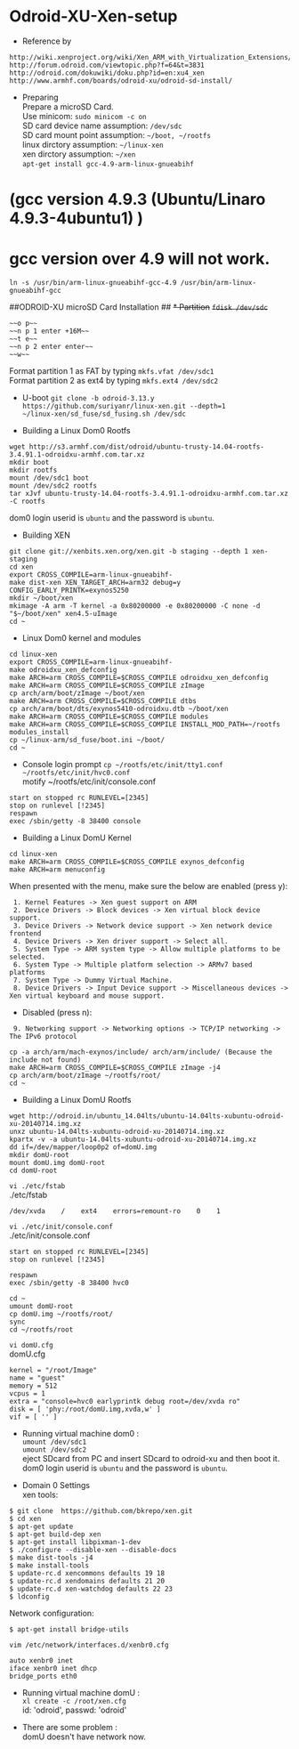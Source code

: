 # Odroid-XU-Xen-setup
* Reference by 
```
http://wiki.xenproject.org/wiki/Xen_ARM_with_Virtualization_Extensions/OdroidXU#Booting_from_SD.2FeMMC_card
http://forum.odroid.com/viewtopic.php?f=64&t=3831
http://odroid.com/dokuwiki/doku.php?id=en:xu4_xen
http://www.armhf.com/boards/odroid-xu/odroid-sd-install/
```
* Preparing  
Prepare a microSD Card.  
Use minicom: `sudo minicom -c on`  
SD card device name assumption: `/dev/sdc`  
SD card mount point assumption: `~/boot, ~/rootfs`  
linux dirctory assumption: `~/linux-xen`  
xen dirctory assumption: `~/xen`  
`apt-get install gcc-4.9-arm-linux-gnueabihf`   
# (gcc version 4.9.3 (Ubuntu/Linaro 4.9.3-4ubuntu1) )  
# gcc version over 4.9 will not work.  
`ln -s /usr/bin/arm-linux-gnueabihf-gcc-4.9 /usr/bin/arm-linux-gnueabihf-gcc`

##ODROID-XU microSD Card Installation ##
~~* Partition~~
~~`fdisk /dev/sdc`~~
```
~~o p~~
~~n p 1 enter +16M~~
~~t e~~
~~n p 2 enter enter~~ 
~~w~~
```
Format partition 1 as FAT by typing `mkfs.vfat /dev/sdc1`  
Format partition 2 as ext4 by typing `mkfs.ext4 /dev/sdc2`

* U-boot
`git clone -b odroid-3.13.y https://github.com/suriyanr/linux-xen.git --depth=1`  
`~/linux-xen/sd_fuse/sd_fusing.sh /dev/sdc`

* Building a Linux Dom0 Rootfs 
```
wget http://s3.armhf.com/dist/odroid/ubuntu-trusty-14.04-rootfs-3.4.91.1-odroidxu-armhf.com.tar.xz
mkdir boot
mkdir rootfs
mount /dev/sdc1 boot
mount /dev/sdc2 rootfs
tar xJvf ubuntu-trusty-14.04-rootfs-3.4.91.1-odroidxu-armhf.com.tar.xz -C rootfs
```
dom0 login userid is `ubuntu` and the password is `ubuntu`. 

*  Building XEN 
```
git clone git://xenbits.xen.org/xen.git -b staging --depth 1 xen-staging
cd xen
export CROSS_COMPILE=arm-linux-gnueabihf-	
make dist-xen XEN_TARGET_ARCH=arm32 debug=y CONFIG_EARLY_PRINTK=exynos5250
mkdir ~/boot/xen
mkimage -A arm -T kernel -a 0x80200000 -e 0x80200000 -C none -d "$~/boot/xen" xen4.5-uImage
cd ~
```

* Linux Dom0 kernel and modules 
```
cd linux-xen
export CROSS_COMPILE=arm-linux-gnueabihf-
make odroidxu_xen_defconfig
make ARCH=arm CROSS_COMPILE=$CROSS_COMPILE odroidxu_xen_defconfig
make ARCH=arm CROSS_COMPILE=$CROSS_COMPILE zImage
cp arch/arm/boot/zImage ~/boot/xen
make ARCH=arm CROSS_COMPILE=$CROSS_COMPILE dtbs
cp arch/arm/boot/dts/exynos5410-odroidxu.dtb ~/boot/xen
make ARCH=arm CROSS_COMPILE=$CROSS_COMPILE modules
make ARCH=arm CROSS_COMPILE=$CROSS_COMPILE INSTALL_MOD_PATH=~/rootfs modules_install
cp ~/linux-arm/sd_fuse/boot.ini ~/boot/
cd ~
```
* Console login prompt 
`cp ~/rootfs/etc/init/tty1.conf ~/rootfs/etc/init/hvc0.conf`  
motify ~/rootfs/etc/init/console.conf 
```
start on stopped rc RUNLEVEL=[2345]
stop on runlevel [!2345]
respawn
exec /sbin/getty -8 38400 console
```
*  Building a Linux DomU Kernel 
```
cd linux-xen
make ARCH=arm CROSS_COMPILE=$CROSS_COMPILE exynos_defconfig
make ARCH=arm menuconfig
```
When presented with the menu, make sure the below are enabled (press y): 
```
 1. Kernel Features -> Xen guest support on ARM
 2. Device Drivers -> Block devices -> Xen virtual block device support.
 3. Device Drivers -> Network device support -> Xen network device frontend
 4. Device Drivers -> Xen driver support -> Select all.
 5. System Type -> ARM system type -> Allow multiple platforms to be selected.
 6. System Type -> Multiple platform selection -> ARMv7 based platforms
 7. System Type -> Dummy Virtual Machine.
 8. Device Drivers -> Input Device support -> Miscellaneous devices -> Xen virtual keyboard and mouse support.
```
 * Disabled (press n): 
```
 9. Networking support -> Networking options -> TCP/IP networking -> The IPv6 protocol 
```
```
cp -a arch/arm/mach-exynos/include/ arch/arm/include/ (Because the include not found)
make ARCH=arm CROSS_COMPILE=$CROSS_COMPILE zImage -j4
cp arch/arm/boot/zImage ~/rootfs/root/
cd ~
```
*  Building a Linux DomU Rootfs 
```
wget http://odroid.in/ubuntu_14.04lts/ubuntu-14.04lts-xubuntu-odroid-xu-20140714.img.xz
unxz ubuntu-14.04lts-xubuntu-odroid-xu-20140714.img.xz
kpartx -v -a ubuntu-14.04lts-xubuntu-odroid-xu-20140714.img.xz
dd if=/dev/mapper/loop0p2 of=domU.img
mkdir domU-root
mount domU.img domU-root
cd domU-root
```
`vi ./etc/fstab`  
./etc/fstab
```
/dev/xvda    /    ext4    errors=remount-ro    0    1
```
`vi ./etc/init/console.conf`  
./etc/init/console.conf  
```
start on stopped rc RUNLEVEL=[2345]
stop on runlevel [!2345]

respawn
exec /sbin/getty -8 38400 hvc0
```
```
cd ~
umount domU-root
cp domU.img ~/rootfs/root/
sync
cd ~/rootfs/root
```
`vi domU.cfg`  
domU.cfg
```
kernel = "/root/Image"
name = "guest"
memory = 512
vcpus = 1
extra = "console=hvc0 earlyprintk debug root=/dev/xvda ro"
disk = [ 'phy:/root/domU.img,xvda,w' ]
vif = [ '' ]
```
* Running virtual machine dom0 :  
`umount /dev/sdc1`   
`umount /dev/sdc2`   
eject SDcard from PC and insert SDcard to odroid-xu and then boot it.  
dom0 login userid is `ubuntu` and the password is `ubuntu`.   

* Domain 0 Settings  
xen tools:
```
$ git clone  https://github.com/bkrepo/xen.git
$ cd xen
$ apt-get update
$ apt-get build-dep xen
$ apt-get install libpixman-1-dev
$ ./configure --disable-xen --disable-docs
$ make dist-tools -j4
$ make install-tools
$ update-rc.d xencommons defaults 19 18
$ update-rc.d xendomains defaults 21 20
$ update-rc.d xen-watchdog defaults 22 23
$ ldconfig
```
Network configuration:
```
$ apt-get install bridge-utils
```
`vim /etc/network/interfaces.d/xenbr0.cfg`
```
auto xenbr0 inet
iface xenbr0 inet dhcp
bridge_ports eth0
```

* Running virtual machine domU :  
`xl create -c /root/xen.cfg`  
id: 'odroid', passwd: 'odroid'   

* There are some problem :  
domU doesn't have network now.

